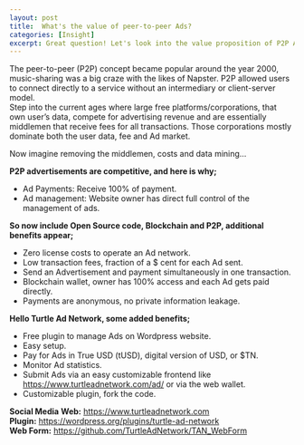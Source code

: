 ```yaml
---
layout: post
title:  What's the value of peer-to-peer Ads?
categories: [Insight]
excerpt: Great question! Let's look into the value proposition of P2P Ads.
---
```

The peer-to-peer (P2P) concept became popular around the year 2000, music-sharing was a big craze with the likes of Napster. P2P allowed users to connect directly to a service without an intermediary or client-server model. <br>
Step into the current ages where large free platforms/corporations, that own user’s data, compete for advertising revenue and are essentially middlemen that receive fees for all transactions. Those corporations mostly dominate both the user data, fee and Ad market.<br>

Now imagine removing the middlemen, costs and data mining… <br>

**P2P advertisements are competitive, and here is why;**
-	Ad Payments: Receive 100% of payment.
-	Ad management: Website owner has direct full control of the management of ads.<br>

**So now include Open Source code, Blockchain and P2P, additional benefits appear;**
-	Zero license costs to operate an Ad network.
-	Low transaction fees, fraction of a $ cent for each Ad sent.
-	Send an Advertisement and payment simultaneously in one transaction.
-	Blockchain wallet, owner has 100% access and each Ad gets paid directly.
-	Payments are anonymous, no private information leakage.

**Hello Turtle Ad Network, some added benefits;** <br>
-	Free plugin to manage Ads on Wordpress website.
-	Easy setup.
-	Pay for Ads in True USD (tUSD), digital version of USD, or $TN.
-	Monitor Ad statistics.
-	Submit Ads via an easy customizable frontend like https://www.turtleadnetwork.com/ad/ or via the web wallet.
-	Customizable plugin, fork the code.

**Social Media**
**Web:** https://www.turtleadnetwork.com <br>
**Plugin:** https://wordpress.org/plugins/turtle-ad-network <br>
**Web Form:** https://github.com/TurtleAdNetwork/TAN_WebForm
